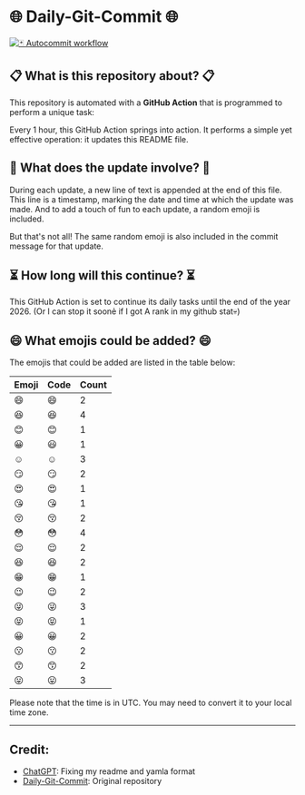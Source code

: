 # 🌐 Daily-Git-Commit 🌐

[![🃏 Autocommit workflow](https://github.com/kleqing/git-auto-commit/actions/workflows/main.yaml/badge.svg?event=check_run)](https://github.com/kleqing/git-auto-commit/actions/workflows/main.yaml)

## 📋 What is this repository about? 📋

This repository is automated with a **GitHub Action** that is programmed to perform a unique task:

Every 1 hour, this GitHub Action springs into action. It performs a simple yet effective operation: it updates this README file.

## 🔄 What does the update involve? 🔄

During each update, a new line of text is appended at the end of this file. This line is a timestamp, marking the date and time at which the update was made. And to add a touch of fun to each update, a random emoji is included.

But that's not all! The same random emoji is also included in the commit message for that update.

## ⏳ How long will this continue? ⏳

This GitHub Action is set to continue its daily tasks until the end of the year 2026. (Or I can stop it soonẻ if I got A rank in my github stat💀)

## 😄 What emojis could be added? 😄

The emojis that could be added are listed in the table below:

| Emoji | Code | Count |
| --- | --- | --- |
| 😄 | :smile: | 2 |
| 😆 | :laughing: | 4 |
| 😊 | :blush: | 1 |
| 😀 | :smiley: | 1 |
| ☺️ | :relaxed: | 3 |
| 😏 | :smirk: | 2 |
| 😍 | :heart_eyes: | 1 |
| 😘 | :kissing_heart: | 1 |
| 😚 | :kissing_closed_eyes: | 2 |
| 😳 | :flushed: | 4 |
| 😌 | :relieved: | 2 |
| 😆 | :satisfied: | 2 |
| 😁 | :grin: | 1 |
| 😉 | :wink: | 2 |
| 😜 | :stuck_out_tongue_winking_eye: | 3 |
| 😝 | :stuck_out_tongue_closed_eyes: | 1 |
| 😀 | :grinning: | 2 |
| 😗 | :kissing: | 2 |
| 😙 | :kissing_smiling_eyes: | 2 |
| 😛 | :stuck_out_tongue: | 3 |

Please note that the time is in UTC. You may need to convert it to your local time zone.

---

## Credit:

- [ChatGPT](chatgpt.com): Fixing my readme and yamla format
- [Daily-Git-Commit](https://github.com/diegomarty/daily-git-commit): Original repository

